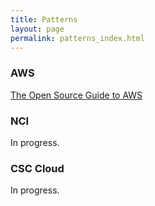 ```yaml
---
title: Patterns
layout: page
permalink: patterns_index.html
---
```


### AWS

[The Open Source Guide to AWS](https://github.com/open-guides/og-aws/blob/master/README.md)

### NCI

In progress.

### CSC Cloud

In progress.
